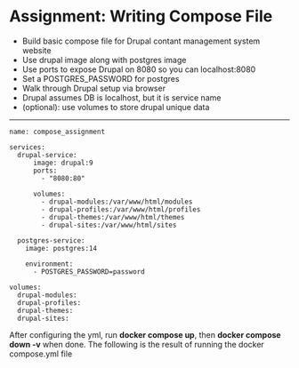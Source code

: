 # Assignment: Writing Compose File

- Build basic compose file for Drupal contant management system website
- Use drupal image along with postgres image
- Use ports to expose Drupal on 8080 so you can localhost:8080
- Set a POSTGRES_PASSWORD for postgres
- Walk through Drupal setup via browser
- Drupal assumes DB is localhost, but it is service name 
- (optional): use volumes to store drupal unique data

---

```
name: compose_assignment

services:
  drupal-service:
      image: drupal:9
      ports:
        - "8080:80"

      volumes:
        - drupal-modules:/var/www/html/modules
        - drupal-profiles:/var/www/html/profiles
        - drupal-themes:/var/www/html/themes
        - drupal-sites:/var/www/html/sites

  postgres-service:
    image: postgres:14

    environment:
      - POSTGRES_PASSWORD=password

volumes:
  drupal-modules:
  drupal-profiles:
  drupal-themes:
  drupal-sites: 
```

After configuring the yml, run **docker compose up**, then **docker compose down -v** when done. The following is the result of running the docker compose.yml file  